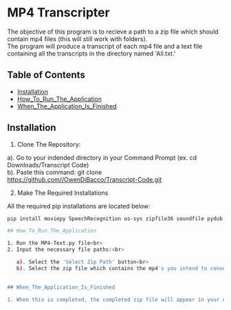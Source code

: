 # MP4 Transcripter

The objective of this program is to recieve a path to a zip file which should contain mp4 files (this will still work with folders).<br>
The program will produce a transcript of each mp4 file and a text file containing all the transcripts in the directory named 'All.txt.'<br>

## Table of Contents

- [Installation](#installation)
- [How_To_Run_The_Application](#How_To_Run_The_Application)
- [When_The_Application_Is_Finished](#When_The_Application_Is_Finished)

## Installation

1. Clone The Repository:
   
  a). Go to your indended directory in your Command Prompt (ex. cd Downloads/Transcript Code)<br>
  b). Paste this command: git clone https://github.com//OwenDiBacco/Transcript-Code.git

2. Make The Required Installations<br>

All the required pip installations are located below: <br>

```bash
pip install moviepy SpeechRecognition os-sys zipfile36 soundfile pydub requests msal pillow

## How_To_Run_The_Application

1. Run the MP4-Text.py file<br>
2. Input the necessary file paths:<br>

   a). Select the 'Select Zip Path' button<br>
   b). Select the zip file which contains the mp4's you intend to convert<br>
   

## When_The_Application_Is_Finished

1. When this is completed, the completed zip file will appear in your downloads folder<br>
